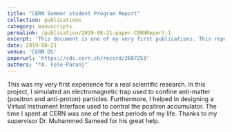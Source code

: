 ```yaml
---
title: "CERN Summer student Program Report"
collection: publications
category: manuscripts
permalink: /publication/2019-08-21-paper-CERNReport-1
excerpt: 'This document is one of my very first publications. This report was a requirment for summer student program. During my time at CERN, I sumulated a critical piece of component used to trap anti-matter.'
date: 2019-08-21
venue: 'CERN DS'
paperurl: 'https://cds.cern.ch/record/2687253'
authors: "*A. Fele-Paranj"
---
```


This was my very first experience for a real scientific research. In this project, I simulated an electromagnetic trap used to confine anti-matter (positron and anti-proton) particles. Furthermore, I helped in designing a Virtual Instrument Interface used to control the positron accumulator. The time I spent at CERN was one of the best periods of my life. Thanks to my supervisor Dr. Muhammed Sameed for his great help.